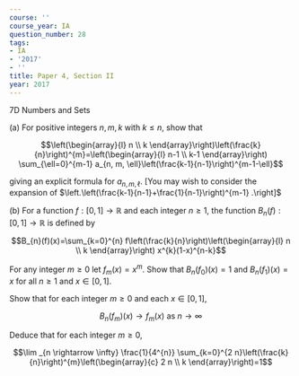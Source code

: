 ```yaml
---
course: ''
course_year: IA
question_number: 28
tags:
- IA
- '2017'
- ''
title: Paper 4, Section II
year: 2017
---
```



7D Numbers and Sets

(a) For positive integers $n, m, k$ with $k \leqslant n$, show that

$$\left(\begin{array}{l}
n \\
k
\end{array}\right)\left(\frac{k}{n}\right)^{m}=\left(\begin{array}{l}
n-1 \\
k-1
\end{array}\right) \sum_{\ell=0}^{m-1} a_{n, m, \ell}\left(\frac{k-1}{n-1}\right)^{m-1-\ell}$$

giving an explicit formula for $a_{n, m, \ell}$. [You may wish to consider the expansion of $\left.\left(\frac{k-1}{n-1}+\frac{1}{n-1}\right)^{m-1} .\right]$

(b) For a function $f:[0,1] \rightarrow \mathbb{R}$ and each integer $n \geqslant 1$, the function $B_{n}(f):[0,1] \rightarrow \mathbb{R}$ is defined by

$$B_{n}(f)(x)=\sum_{k=0}^{n} f\left(\frac{k}{n}\right)\left(\begin{array}{l}
n \\
k
\end{array}\right) x^{k}(1-x)^{n-k}$$

For any integer $m \geqslant 0$ let $f_{m}(x)=x^{m}$. Show that $B_{n}\left(f_{0}\right)(x)=1$ and $B_{n}\left(f_{1}\right)(x)=x$ for all $n \geqslant 1$ and $x \in[0,1]$.

Show that for each integer $m \geqslant 0$ and each $x \in[0,1]$,

$$B_{n}\left(f_{m}\right)(x) \rightarrow f_{m}(x) \text { as } n \rightarrow \infty$$

Deduce that for each integer $m \geqslant 0$,

$$\lim _{n \rightarrow \infty} \frac{1}{4^{n}} \sum_{k=0}^{2 n}\left(\frac{k}{n}\right)^{m}\left(\begin{array}{c}
2 n \\
k
\end{array}\right)=1$$